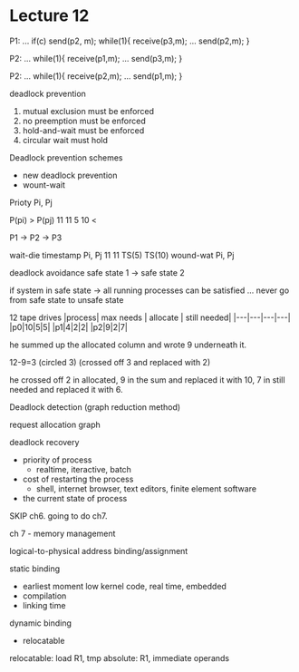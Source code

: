 Lecture 12
============

P1:
  ...
  if(c) send(p2, m);
  while(1){
    receive(p3,m);
    ...
    send(p2,m);
  }

P2:
  ...
  while(1){
    receive(p1,m);
    ...
    send(p3,m);
  }

P2:
  ...
  while(1){
    receive(p2,m);
    ...
    send(p1,m);
  }


deadlock prevention
  1. mutual exclusion must be enforced
  2. no preemption must be enforced
  3. hold-and-wait must be enforced
  4. circular wait must hold




Deadlock prevention schemes
* new deadlock prevention
* wount-wait



Prioty
Pi, Pj

P(pi) > P(pj)
11        11
5         10
     <



P1 -> P2 -> P3

wait-die
  timestamp
  Pi,    Pj
  11     11
 TS(5)  TS(10)
wound-wat
Pi, Pj




deadlock avoidance
  safe state 1 -> safe state 2



if system in safe state -> all running processes can be satisfied ...
never go from safe state to unsafe state   



12 tape drives
|process|  max needs    |  allocate |   still needed|
|---|---|---|---|
|p0|10|5|5|
|p1|4|2|2|
|p2|9|2|7|

he summed up the allocated column and wrote 9 underneath it.

12-9=3 (circled 3) (crossed off 3 and replaced with 2)

he crossed off 2 in allocated, 9 in the sum and replaced it with 10, 7 in still needed and replaced it with 6.




Deadlock detection
(graph reduction method)


request allocation graph



deadlock recovery
* priority of process
  * realtime, iteractive, batch
* cost of restarting the process
  * shell, internet browser, text editors, finite element software
* the current state of process


SKIP ch6.
going to do ch7.

ch 7 - memory management


logical-to-physical address binding/assignment

static binding
* earliest moment
  low kernel code, real time, embedded
* compilation
* linking time

dynamic binding
* relocatable


relocatable:     load R1, tmp
absolute: R1, immediate operands
